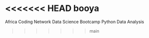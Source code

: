 <<<<<<< HEAD
booya
=======
Africa Coding Network
Data Science Bootcamp
Python 
Data Analysis
>>>>>>> main
